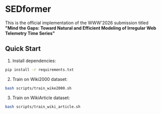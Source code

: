# SEDformer
This is the official implementation of the WWW'2026 submission titled **"Mind the Gaps: Toward Natural and Efficient Modeling of Irregular Web Telemetry Time Series"**
 
## Quick Start

1. Install dependencies:
```bash
pip install -r requirements.txt
```

2. Train on Wiki2000 dataset:
```bash
bash scripts/train_wike2000.sh
```

3. Train on WikiArticle dataset:
```bash
bash scripts/train_wiki_article.sh
```
